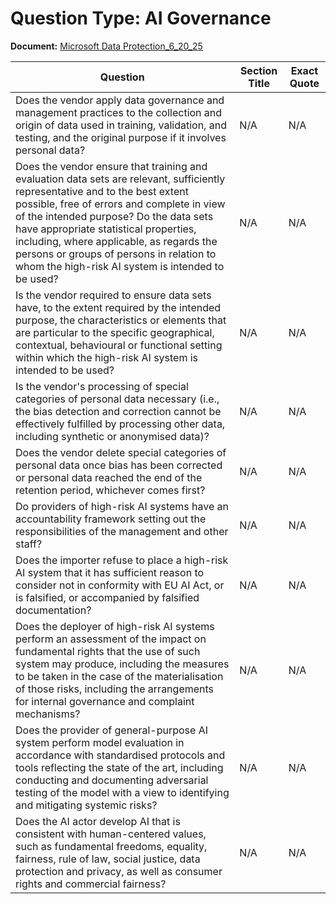 # Question Type: AI Governance

**Document:** [Microsoft Data Protection_6_20_25](../../../../documentation/Microsoft%20Copilot%20%28individual%29/Microsoft%20Data%20Protection_6_20_25.pdf)

| Question | Section Title | Exact Quote |
|----------|----------------|--------------|
| Does the vendor apply data governance and management practices to the collection and origin of data used in training, validation, and testing, and the original purpose if it involves personal data? | N/A | N/A |
| Does the vendor ensure that training and evaluation data sets are relevant, sufficiently representative and to the best extent possible, free of errors and complete in view of the intended purpose? Do the data sets have appropriate statistical properties, including, where applicable, as regards the persons or groups of persons in relation to whom the high-risk AI system is intended to be used? | N/A | N/A |
| Is the vendor required to ensure data sets have, to the extent required by the intended purpose, the characteristics or elements that are particular to the specific geographical, contextual, behavioural or functional setting within which the high-risk AI system is intended to be used? | N/A | N/A |
| Is the vendor's processing of special categories of personal data necessary (i.e., the bias detection and correction cannot be effectively fulfilled by processing other data, including synthetic or anonymised data)? | N/A | N/A |
| Does the vendor delete special categories of personal data once bias has been corrected or personal data reached the end of the retention period, whichever comes first? | N/A | N/A |
| Do providers of high-risk AI systems have an accountability framework setting out the responsibilities of the management and other staff? | N/A | N/A |
| Does the importer refuse to place a high-risk AI system that it has sufficient reason to consider not in conformity with EU AI Act, or is falsified, or accompanied by falsified documentation? | N/A | N/A |
| Does the deployer of high-risk AI systems perform an assessment of the impact on fundamental rights that the use of such system may produce, including the measures to be taken in the case of the materialisation of those risks, including the arrangements for internal governance and complaint mechanisms? | N/A | N/A |
| Does the provider of general-purpose AI system perform model evaluation in accordance with standardised protocols and tools reflecting the state of the art, including conducting and documenting adversarial testing of the model with a view to identifying and mitigating systemic risks? | N/A | N/A |
| Does the AI actor develop AI that is consistent with human-centered values, such as fundamental freedoms, equality, fairness, rule of law, social justice, data protection and privacy, as well as consumer rights and commercial fairness? | N/A | N/A |